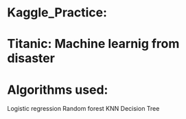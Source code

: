 # Kaggle_Practice:
# Titanic: Machine learnig from disaster


# Algorithms used: 
Logistic regression
Random forest
KNN
Decision Tree

